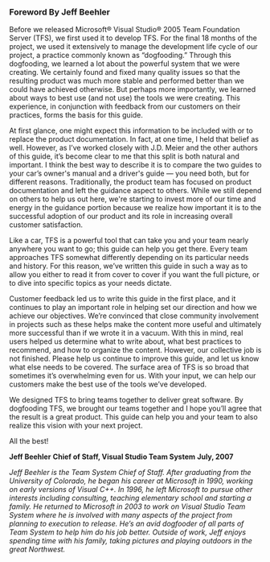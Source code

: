 ### Foreword By Jeff Beehler

Before we released Microsoft® Visual Studio® 2005 Team Foundation Server (TFS), we first used it to develop TFS. For the final 18 months of the project, we used it extensively to manage the development life cycle of our project, a practice commonly known as “dogfooding.” Through this dogfooding, we learned a lot about the powerful system that we were creating. We certainly found and fixed many quality issues so that the resulting product was much more stable and performed better than we could have achieved otherwise. But perhaps more importantly, we learned about ways to best use (and not use) the tools we were creating. This experience, in conjunction with feedback from our customers on their practices, forms the basis for this guide.  

At first glance, one might expect this information to be included with or to replace the product documentation. In fact, at one time, I held that belief as well. However, as I’ve worked closely with J.D. Meier and the other authors of this guide, it’s become clear to me that this split is both natural and important. I think the best way to describe it is to compare the two guides to your car’s owner's manual and a driver's guide ― you need both, but for different reasons. Traditionally, the product team has focused on product documentation and left the guidance aspect to others. While we still depend on others to help us out here, we're starting to invest more of our time and energy in the guidance portion because we realize how important it is to the successful adoption of our product and its role in increasing overall customer satisfaction. 

Like a car, TFS is a powerful tool that can take you and your team nearly anywhere you want to go; this guide can help you get there. Every team approaches TFS somewhat differently depending on its particular needs and history. For this reason, we’ve written this guide in such a way as to allow you either to read it from cover to cover if you want the full picture, or to dive into specific topics as your needs dictate.  

Customer feedback led us to write this guide in the first place, and it continues to play an important role in helping set our direction and how we achieve our objectives. We’re convinced that close community involvement in projects such as these helps make the content more useful and ultimately more successful than if we wrote it in a vacuum. With this in mind, real users helped us determine what to write about, what best practices to recommend, and how to organize the content. However, our collective job is not finished. Please help us continue to improve this guide, and let us know what else needs to be covered. The surface area of TFS is so broad that sometimes it’s overwhelming even for us. With your input, we can help our customers make the best use of the tools we’ve developed. 

We designed TFS to bring teams together to deliver great software. By dogfooding TFS, we brought our teams together and I hope you’ll agree that the result is a great product. This guide can help you and your team to also realize this vision with your next project.  

All the best!

**Jeff Beehler**
**Chief of Staff, Visual Studio Team System**
**July, 2007**

_Jeff Beehler is the Team System Chief of Staff.  After graduating from the University of Colorado, he began his career at Microsoft in 1990, working on early versions of Visual C++.  In 1996, he left Microsoft to pursue other interests including consulting, teaching elementary school and starting a family.  He returned to Microsoft in 2003 to work on Visual Studio Team System where he is involved with many aspects of the project from planning to execution to release.  He’s an avid dogfooder of all parts of Team System to help him do his job better. Outside of work, Jeff enjoys spending time with his family, taking pictures and playing outdoors in the great Northwest._